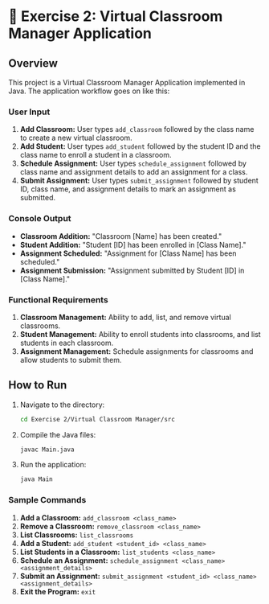 # 📝 Exercise 2: Virtual Classroom Manager Application

## Overview
This project is a Virtual Classroom Manager Application implemented in Java. The application workflow goes on like this:

### User Input
1. **Add Classroom:** User types `add_classroom` followed by the class name to create a new virtual classroom.
2. **Add Student:** User types `add_student` followed by the student ID and the class name to enroll a student in a classroom.
3. **Schedule Assignment:** User types `schedule_assignment` followed by class name and assignment details to add an assignment for a
class.
4. **Submit Assignment:** User types `submit_assignment` followed by student ID, class name, and assignment details to mark an
assignment as submitted.


### Console Output
-  **Classroom Addition:** "Classroom [Name] has been created."
- **Student Addition:** "Student [ID] has been enrolled in [Class Name]."
- **Assignment Scheduled:** "Assignment for [Class Name] has been scheduled."
- **Assignment Submission:** "Assignment submitted by Student [ID] in [Class Name]."


### Functional Requirements
1. **Classroom Management:** Ability to add, list, and remove virtual classrooms.
2. **Student Management:** Ability to enroll students into classrooms, and list students in each classroom.
3. **Assignment Management:** Schedule assignments for classrooms and allow students to submit them.


## How to Run

1. Navigate to the directory:
    ```bash
    cd Exercise 2/Virtual Classroom Manager/src
    ```
2. Compile the Java files:
    ```bash
    javac Main.java
    ```
3. Run the application:
    ```bash
    java Main
    ```

### Sample Commands

1. **Add a Classroom:** `add_classroom <class_name>`
2. **Remove a Classroom:** `remove_classroom <class_name>`
3. **List Classrooms:** `list_classrooms`
4. **Add a Student:** `add_student <student_id> <class_name>`
5. **List Students in a Classroom:** `list_students <class_name>`
6. **Schedule an Assignment:** `schedule_assignment <class_name> <assignment_details>`
7. **Submit an Assignment:** `submit_assignment <student_id> <class_name> <assignment_details>`
8. **Exit the Program:** `exit`
